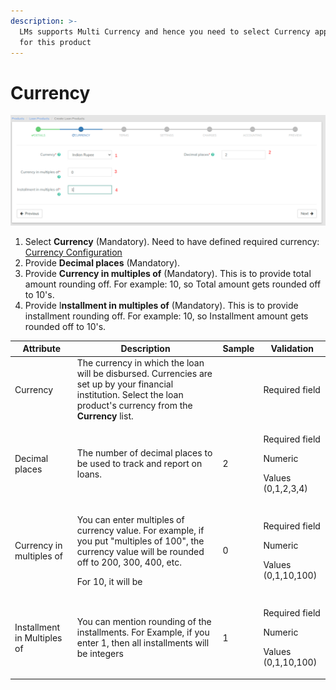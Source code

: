 ```yaml
---
description: >-
  LMs supports Multi Currency and hence you need to select Currency applicable
  for this product
---
```


# Currency

![](../../../.gitbook/assets/currencyprod.png)

1. Select **Currency** (Mandatory). Need to have defined required currency: [Currency Configuration](https://mifosforge.jira.com/wiki/spaces/docs/pages/67141734/Currency+Configuration)
2. Provide **Decimal places** (Mandatory).
3. &#x20;Provide **Currency in multiples of** (Mandatory). This is to provide total amount rounding off. For example: 10, so Total amount gets rounded off to 10's.&#x20;
4. Provide I**nstallment in multiples of** (Mandatory). This is to provide installment rounding off. For example: 10, so Installment amount gets rounded off to 10's.

| **Attribute**               | Description                                                                                                                                                                           | Sample | Validation                                                    |
| --------------------------- | ------------------------------------------------------------------------------------------------------------------------------------------------------------------------------------- | ------ | ------------------------------------------------------------- |
| Currency                    | The currency in which the loan will be disbursed. Currencies are set up by your financial institution. Select the loan product's currency from the **Currency** list.                 |        | Required field                                                |
| Decimal places              | The number of decimal places to be used to track and report on loans.                                                                                                                 | 2      | <p>Required field</p><p>Numeric</p><p>Values (0,1,2,3,4)</p>  |
| Currency in multiples of    | <p>You can enter multiples of currency value. For example, if you put "multiples of 100", the currency value will be rounded off to 200, 300, 400, etc.</p><p>For 10, it will be </p> | 0      | <p>Required field</p><p>Numeric</p><p>Values (0,1,10,100)</p> |
| Installment in Multiples of | You can mention rounding of the installments. For Example, if you enter 1, then all installments will be integers                                                                     | 1      | <p>Required field</p><p>Numeric</p><p>Values (0,1,10,100)</p> |

&#x20;

